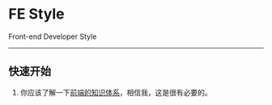 # FE Style

Front-end Developer Style

-----------


## 快速开始

1. 你应该了解一下[前端的知识体系](./sites.html#知识体系)，相信我，这是很有必要的。
